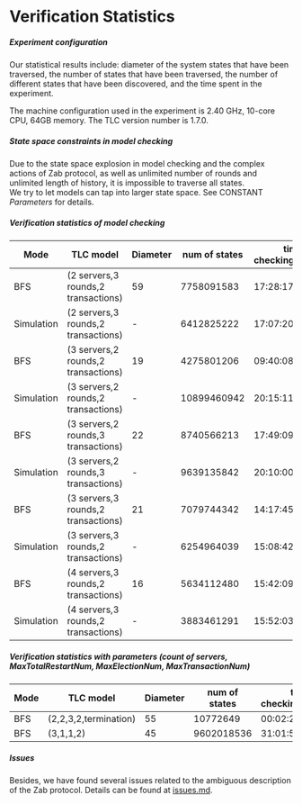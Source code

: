 # Verification Statistics 
##### Experiment configuration

Our statistical results include: diameter of the system states that have been traversed, the number of states that have been traversed, the number of different states that have been discovered, and the time spent in the experiment.

The machine configuration used in the experiment is 2.40 GHz, 10-core CPU, 64GB memory. The TLC version number is 1.7.0.



##### State space constraints in model checking

Due to the state space explosion in model checking and the complex actions of Zab protocol, as well as unlimited number of rounds and unlimited length of history, it is impossible to traverse all states.  
We try to let models can tap into larger state space. See CONSTANT *Parameters* for details.



##### Verification statistics of model checking  
|  Mode  |     TLC model         |    Diameter   |     num of states  | time of checking(hh:mm:ss) |
| ----- | ---------------------- | ------------- | ------------------ | ------------------ |
| BFS   | (2 servers,3 rounds,2 transactions)    |     59   |  7758091583 |  17:28:17|
| Simulation | (2 servers,3 rounds,2 transactions)   |   -|  6412825222| 17:07:20  |
| BFS   | (3 servers,2 rounds,2 transactions)    |     19   |  4275801206 |  09:40:08|
| Simulation | (3 servers,2 rounds,2 transactions)   |   -|  10899460942| 20:15:11  |
| BFS   | (3 servers,2 rounds,3 transactions)   |    22    |  8740566213  | 17:49:09 |
| Simulation | (3 servers,2 rounds,3 transactions)  |  -    | 9639135842  |   20:10:00 |
| BFS    |  (3 servers,3 rounds,2 transactions)    |    21    | 7079744342    |14:17:45 |
| Simulation | (3 servers,3 rounds,2 transactions)    |  -  |  6254964039   | 15:08:42 |
| BFS    |  (4 servers,3 rounds,2 transactions)    |    16    | 5634112480  |15:42:09 |
| Simulation | (4 servers,3 rounds,2 transactions)    |  -  |  3883461291   | 15:52:03 |



##### Verification statistics with parameters (count of servers, MaxTotalRestartNum, MaxElectionNum, MaxTransactionNum)

|  Mode  |     TLC model         |    Diameter   |     num of states  | time of checking(hh:mm:ss) |
| ----- | ---------------------- | ------------- | ------------------ | ------------------ |
| BFS   | (2,2,3,2,termination) |     55   |  10772649   |  00:02:21|
| BFS   | (3,1,1,2)             |     45   |  9602018536 |  31:01:57|



##### Issues

Besides, we have found several issues related to the ambiguous description of the Zab protocol. Details can be found at [issues.md](issues.md).
